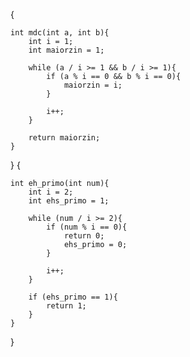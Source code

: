 {

    int mdc(int a, int b){
        int i = 1;
        int maiorzin = 1;
        
        while (a / i >= 1 && b / i >= 1){
            if (a % i == 0 && b % i == 0){
                maiorzin = i;
            }
            
            i++;
        }
        
        return maiorzin;
    }
}
{

    int eh_primo(int num){
        int i = 2;
        int ehs_primo = 1;
        
        while (num / i >= 2){
            if (num % i == 0){
                return 0;
                ehs_primo = 0;
            }
            
            i++;
        }
        
        if (ehs_primo == 1){
            return 1;
        }
    }
}
